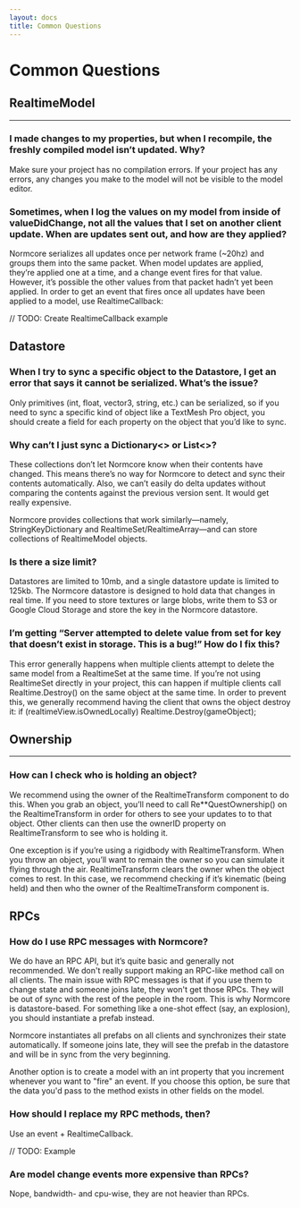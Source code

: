 ```yaml
---
layout: docs
title: Common Questions
---
```

# Common Questions

## RealtimeModel
***
### I made changes to my properties, but when I recompile, the freshly compiled model isn’t updated. Why?
Make sure your project has no compilation errors. If your project has any errors, any changes you make to the model will not be visible to the model editor.

### Sometimes, when I log the values on my model from inside of valueDidChange, not all the values that I set on another client update. When are updates sent out, and how are they applied?
Normcore serializes all updates once per network frame (~20hz) and groups them into the same packet. When model updates are applied, they’re applied one at a time, and a change event fires for that value. However, it’s possible the other values from that packet hadn’t yet been applied. In order to get an event that fires once all updates have been applied to a model, use RealtimeCallback: 

// TODO: Create RealtimeCallback example

## Datastore

### When I try to sync a specific object to the Datastore, I get an error that says it cannot be serialized. What’s the issue?
Only primitives (int, float, vector3, string, etc.) can be serialized, so if you need to sync a specific kind of object like a TextMesh Pro object, you should create a field for each property on the object that you’d like to sync.

### Why can’t I just sync a Dictionary<> or List<>?
These collections don’t let Normcore know when their contents have changed. This means there’s no way for Normcore to detect and sync their contents automatically. Also, we can’t easily do delta updates without comparing the contents against the previous version sent. It would get really expensive. 

Normcore provides collections that work similarly—namely, StringKeyDictionary and RealtimeSet/RealtimeArray—and can store collections of RealtimeModel objects.

### Is there a size limit?
Datastores are limited to 10mb, and a single datastore update is limited to 125kb. The Normcore datastore is designed to hold data that changes in real time. If you need to store textures or large blobs, write them to S3 or Google Cloud Storage and store the key in the Normcore datastore.

### I’m getting “Server attempted to delete value from set for key that doesn’t exist in storage. This is a bug!” How do I fix this?
This error generally happens when multiple clients attempt to delete the same model from a RealtimeSet at the same time. If you’re not using RealtimeSet directly in your project, this can happen if multiple clients call Realtime.Destroy() on the same object at the same time. In order to prevent this, we generally recommend having the client that owns the object destroy it: if (realtimeView.isOwnedLocally) Realtime.Destroy(gameObject);

## Ownership
***
### How can I check who is holding an object?
We recommend using the owner of the RealtimeTransform component to do this. When you grab an object, you’ll need to call Re**QuestOwnership() on the RealtimeTransform in order for others to see your updates to to that object. Other clients can then use the ownerID property on RealtimeTransform to see who is holding it. 

One exception is if you’re using a rigidbody with RealtimeTransform. When you throw an object, you’ll want to remain the owner so you can simulate it flying through the air. RealtimeTransform clears the owner when the object comes to rest. In this case, we recommend checking if it’s kinematic (being held) and then who the owner of the RealtimeTransform component is.

## RPCs

### How do I use RPC messages with Normcore?
We do have an RPC API, but it’s quite basic and generally not recommended. We don't really support making an RPC-like method call on all clients. The main issue with RPC messages is that if you use them to change state and someone joins late, they won't get those RPCs. They will be out of sync with the rest of the people in the room. This is why Normcore is datastore-based. For something like a one-shot effect (say, an explosion), you should instantiate a prefab instead. 

Normcore instantiates all prefabs on all clients and synchronizes their state automatically. If someone joins late, they will see the prefab in the datastore and will be in sync from the very beginning.

Another option is to create a model with an int property that you increment whenever you want to "fire" an event. If you choose this option, be sure that the data you'd pass to the method exists in other fields on the model.

### How should I replace my RPC methods, then?
Use an event + RealtimeCallback.

// TODO: Example

### Are model change events more expensive than RPCs?
Nope, bandwidth- and cpu-wise, they are not heavier than RPCs.
